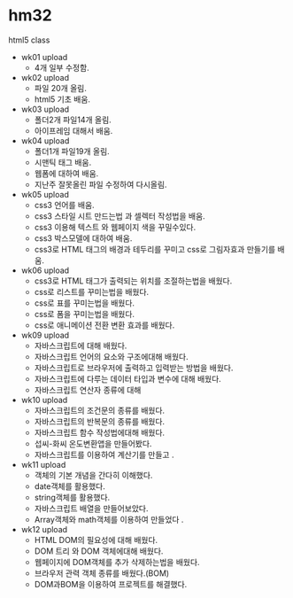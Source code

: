 # hm32
html5 class

- wk01 upload
  - 4개 일부 수정함.
- wk02 upload
  - 파일 20개 올림.
  - html5 기초 배움.
- wk03 upload
  - 폴더2개 파일14개 올림.
  - 아이프레임 대해서 배움.                   
- wk04 upload
  - 폴더1개 파일19개 올림.
  - 시맨틱 태그 배움.
  - 웹폼에 대하여 배움.
  - 지난주 잘못올린 파일 수정하여 다시올림.
- wk05 upload
  - css3 언어를 배움.
  - css3 스타일 시트 만드는법 과 셀렉터 작성법을 배움.
  - css3 이용해 텍스트 와 웹페이지 색을 꾸밀수있다.
  - css3 박스모델에 대하여 배움.
  - css3로 HTML 태그의 배경과 테두리를 꾸미고 css로 그림자효과 만들기를 배움.
- wk06 upload
  - css3로 HTML 태그가 출력되는 위치를 조절하는법을 배웠다.
  - css로 리스트를 꾸미는법을 배웠다.
  - css로 표를 꾸미는법을 배웠다.
  - css로 폼을 꾸미는법을 배웠다.
  - css로 애니메이션 전환 변환 효과를 배웠다.
- wk09 upload
  - 자바스크립트에 대해 배웠다.
  - 자바스크립트 언어의 요소와 구조에대해 배웠다.
  - 자바스크립트로 브라우저에 출력하고 입력받는 방법을 배웠다.
  - 자바스크립트에 다루는 데이터 타입과 변수에 대해 배웠다.
  - 자바스크립트 연산자 종류에 대해
- wk10 upload
  - 자바스크립트의 조건문의 종류를 배웠다.
  - 자바스크립트의 반복문의 종류를 배웠다.
  - 자바스크립트 함수 작성법에대해 배웠다.
  - 섭씨-화씨 온도변환앱을 만들어봤다.
  - 자바스크립트를 이용하여 계산기를 만들고 .
- wk11 upload
  - 객체의 기본 개념을 간다히 이해했다.
  - date객체를 활용했다.
  - string객체를 활용했다.
  - 자바스크립트 배열을 만들어보았다.
  - Array객체와 math객체를 이용하여 만들었다 .
- wk12 upload
  - HTML DOM의 필요성에 대해 배웠다.
  - DOM 트리 와 DOM 객체에대해 배웠다.
  - 웹페이지에 DOM객체를 추가 삭제하는법을 배웠다.
  - 브라우저 관력 객체 종류를 배웠다.(BOM)
  - DOM과BOM을 이용하여 프로젝트를 해결했다.


